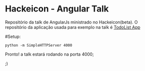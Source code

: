 Hackeicon - Angular Talk
============

Repositório da talk de AngularJs ministrado no Hackeicon(beta). O repositório da aplicação usada para exemplo na talk é [TodoList App](https://github.com/HackEicon/hackeicon-angular-todo.github.io)

#Setup:
```shell
python -m SimpleHTTPServer 4000
```

Pronto! a talk estará rodando na porta 4000;

;)

